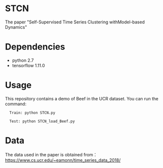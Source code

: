 # STCN
The paper "Self-Supervised Time Series Clustering withModel-based Dynamics"
# Dependencies
* python 2.7
* tensorflow 1.11.0
# Usage
This repository contains a demo of Beef in the UCR dataset. You can run the command:
````
  Train: python STCN.py
  
  Test: python STCN_load_Beef.py
````
# Data
The data used in the paper is obtained from：
https://www.cs.ucr.edu/~eamonn/time_series_data_2018/
